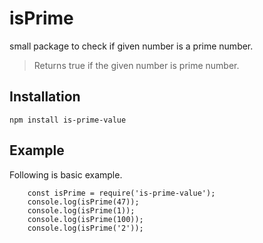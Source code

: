# isPrime
small package to check if given number is a prime number.

> Returns true if the given number is prime number.

## Installation

```
npm install is-prime-value
```
## Example

Following is basic example.

```
    const isPrime = require('is-prime-value');
    console.log(isPrime(47));
    console.log(isPrime(1));
    console.log(isPrime(100));
    console.log(isPrime('2'));
```